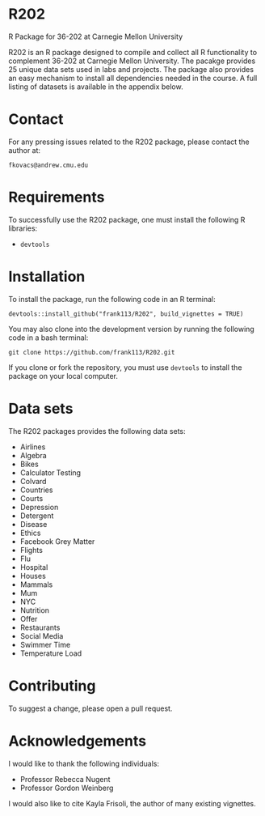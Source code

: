 # R202
R Package for 36-202 at Carnegie Mellon University

R202 is an R package designed to compile and collect all R functionality to complement 36-202 at Carnegie Mellon University. The pacakge provides 25 unique data sets used in labs and projects. The package also provides an easy mechanism to install all dependencies needed in the course. A full listing of datasets is available in the appendix below.

# Contact

For any pressing issues related to the R202 package, please contact the author at:

`fkovacs@andrew.cmu.edu`

# Requirements

To successfully use the R202 package, one must install the following R libraries:

+ `devtools`

# Installation

To install the package, run the following code in an R terminal:

`devtools::install_github("frank113/R202", build_vignettes = TRUE)`

You may also clone into the development version by running the following code in a bash terminal:

`git clone https://github.com/frank113/R202.git`

If you clone or fork the repository, you must use `devtools` to install the package on your local computer.

# Data sets

The R202 packages provides the following data sets:

+ Airlines
+ Algebra
+ Bikes
+ Calculator Testing
+ Colvard
+ Countries
+ Courts
+ Depression
+ Detergent
+ Disease
+ Ethics
+ Facebook Grey Matter
+ Flights
+ Flu
+ Hospital
+ Houses
+ Mammals
+ Mum
+ NYC
+ Nutrition
+ Offer
+ Restaurants
+ Social Media
+ Swimmer Time
+ Temperature Load

# Contributing

To suggest a change, please open a pull request. 

# Acknowledgements

I would like to thank the following individuals:

+ Professor Rebecca Nugent
+ Professor Gordon Weinberg

I would also like to cite Kayla Frisoli, the author of many existing vignettes.

